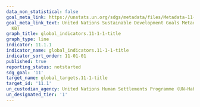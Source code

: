 ```yaml
---
data_non_statistical: false
goal_meta_link: https://unstats.un.org/sdgs/metadata/files/Metadata-11-01-01.pdf
goal_meta_link_text: United Nations Sustainable Development Goals Metadata (PDF 93.1
  KB)
graph_title: global_indicators.11-1-1-title
graph_type: line
indicator: 11.1.1
indicator_name: global_indicators.11-1-1-title
indicator_sort_order: 11-01-01
published: true
reporting_status: notstarted
sdg_goal: '11'
target_name: global_targets.11-1-title
target_id: '11.1'
un_custodian_agency: United Nations Human Settlements Programme (UN-Habitat)
un_designated_tier: '1'
---
```

